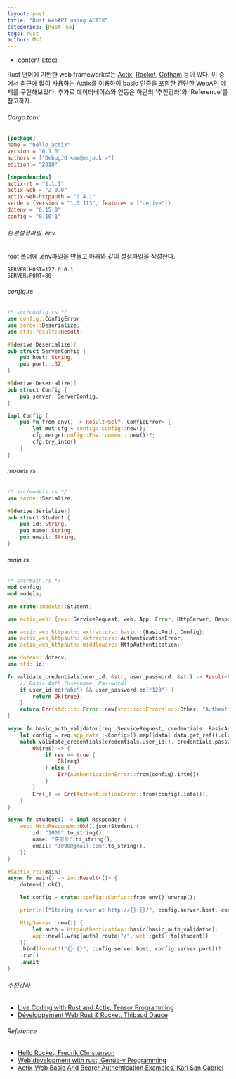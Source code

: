```yaml
---
layout: post
title: "Rust WebAPI using ACTIX"
categories: [RustㆍGo]
tags: rust
author: MsJ
---
```


* content
{:toc}

Rust 언어에 기반한 web framework로는 [Actix](https://actix.rs/), [Rocket](https://rocket.rs/), [Gotham](https://gotham.rs/) 등이 있다. 이 중에서 최근에 많이 사용하는 Actix를 이용하여 basic 인증을 포함한 간단한 WebAPI 예제를 구현해보았다. 추가로 데이터베이스와 연동은 하단의 '추천강좌'와 'Reference'를 참고하자.

###### Cargo.toml

```toml
[package]
name = "hello_actix"
version = "0.1.0"
authors = ["DebugJO <me@msjo.kr>"]
edition = "2018"

[dependencies]
actix-rt = "1.1.1"
actix-web = "2.0.0"
actix-web-httpauth = "0.4.1"
serde = {version = "1.0.113", features = ["derive"]}
dotenv = "0.15.0"
config = "0.10.1"
```





###### 환경설정파일 .env

root 폴더에 .env파일을 만들고 아래와 같이 설정파일을 작성한다.

```
SERVER.HOST=127.0.0.1
SERVER.PORT=80
```

###### config.rs

```rust
/* src/config.rs */
use config::ConfigError;
use serde::Deserialize;
use std::result::Result;

#[derive(Deserialize)]
pub struct ServerConfig {
    pub host: String,
    pub port: i32,
}

#[derive(Deserialize)]
pub struct Config {
    pub server: ServerConfig,
}

impl Config {
    pub fn from_env() -> Result<Self, ConfigError> {
        let mut cfg = config::Config::new();
        cfg.merge(config::Environment::new())?;
        cfg.try_into()
    }
}
```

###### models.rs

```rust
/* src/models.rs */
use serde::Serialize;

#[derive(Serialize)]
pub struct Student {
    pub id: String,
    pub name: String,
    pub email: String,
}
```

###### main.rs

```rust
/* src/main.rs */
mod config;
mod models;

use crate::models::Student;

use actix_web::{dev::ServiceRequest, web, App, Error, HttpServer, Responder};

use actix_web_httpauth::extractors::basic::{BasicAuth, Config};
use actix_web_httpauth::extractors::AuthenticationError;
use actix_web_httpauth::middleware::HttpAuthentication;

use dotenv::dotenv;
use std::io;

fn validate_credentials(user_id: &str, user_password: &str) -> Result<bool, std::io::Error> {
    // Basic Auth (Username, Password)
    if user_id.eq("abc") && user_password.eq("123") {
        return Ok(true);
    }
    return Err(std::io::Error::new(std::io::ErrorKind::Other, "Authentication failed!"));
}

async fn basic_auth_validator(req: ServiceRequest, credentials: BasicAuth) -> Result<ServiceRequest, Error> {
    let config = req.app_data::<Config>().map(|data| data.get_ref().clone()).unwrap_or_else(Default::default);
    match validate_credentials(credentials.user_id(), credentials.password().unwrap().trim()) {
        Ok(res) => {
            if res == true {
                Ok(req)
            } else {
                Err(AuthenticationError::from(config).into())
            }
        }
        Err(_) => Err(AuthenticationError::from(config).into()),
    }
}

async fn student() -> impl Responder {
    web::HttpResponse::Ok().json(Student {
        id: "1000".to_string(),
        name: "홍길동".to_string(),
        email: "1000@gmail.com".to_string(),
    })
}

#[actix_rt::main]
async fn main() -> io::Result<()> {
    dotenv().ok();

    let config = crate::config::Config::from_env().unwrap();

    println!("Staring server at http://{}:{}/", config.server.host, config.server.port);

    HttpServer::new(|| {
        let auth = HttpAuthentication::basic(basic_auth_validator);
        App::new().wrap(auth).route("/", web::get().to(student))
    })
    .bind(format!("{}:{}", config.server.host, config.server.port))?
    .run()
    .await
}
```

###### 추천강좌

* [Live Coding with Rust and Actix, Tensor Programming](https://www.youtube.com/watch?v=wFe1g3cLLso)
* [Développement Web Rust & Rocket, Thibaud Dauce](https://www.youtube.com/playlist?list=PLMWEEzYqZ0ekOG6_G4q_GXPpVHWrIH--x)

###### Reference

* [Hello Rocket, Fredrik Christenson](https://www.youtube.com/watch?v=LC1nZLTUvqE)
* [Web development with rust, Genus-v Programming](https://www.youtube.com/playlist?list=PLECOtlti4Psr4hXVX5GuSvLKp0-RZjz93)
* [Actix-Web Basic And Bearer Authentication Examples, Karl San Gabriel](https://turreta.com/2020/06/07/actix-web-basic-and-bearer-authentication-examples/)
